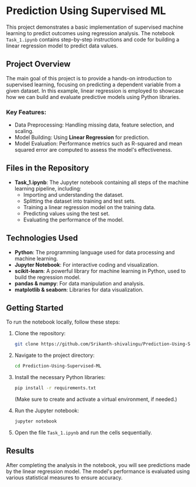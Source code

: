 # Prediction Using Supervised ML

This project demonstrates a basic implementation of supervised machine learning to predict outcomes using regression analysis. The notebook `Task_1.ipynb` contains step-by-step instructions and code for building a linear regression model to predict data values.

## Project Overview

The main goal of this project is to provide a hands-on introduction to supervised learning, focusing on predicting a dependent variable from a given dataset. In this example, linear regression is employed to showcase how we can build and evaluate predictive models using Python libraries.

### Key Features:
- Data Preprocessing: Handling missing data, feature selection, and scaling.
- Model Building: Using **Linear Regression** for prediction.
- Model Evaluation: Performance metrics such as R-squared and mean squared error are computed to assess the model's effectiveness.

## Files in the Repository

- **Task_1.ipynb**: The Jupyter notebook containing all steps of the machine learning pipeline, including:
  - Importing and understanding the dataset.
  - Splitting the dataset into training and test sets.
  - Training a linear regression model on the training data.
  - Predicting values using the test set.
  - Evaluating the performance of the model.

## Technologies Used

- **Python**: The programming language used for data processing and machine learning.
- **Jupyter Notebook**: For interactive coding and visualization.
- **scikit-learn**: A powerful library for machine learning in Python, used to build the regression model.
- **pandas & numpy**: For data manipulation and analysis.
- **matplotlib & seaborn**: Libraries for data visualization.

## Getting Started

To run the notebook locally, follow these steps:

1. Clone the repository:
   ```bash
   git clone https://github.com/Srikanth-shivalingu/Prediction-Using-Supervised-ML.git
   ```
2. Navigate to the project directory:
   ```bash
   cd Prediction-Using-Supervised-ML
   ```
3. Install the necessary Python libraries:
   ```bash
   pip install -r requirements.txt
   ```
   (Make sure to create and activate a virtual environment, if needed.)
   
4. Run the Jupyter notebook:
   ```bash
   jupyter notebook
   ```
5. Open the file `Task_1.ipynb` and run the cells sequentially.

## Results

After completing the analysis in the notebook, you will see predictions made by the linear regression model. The model's performance is evaluated using various statistical measures to ensure accuracy.


<!---
Srikanth-shivalingu/Srikanth-shivalingu is a ✨ special ✨ repository because its `README.md` (this file) appears on your GitHub profile.
You can click the Preview link to take a look at your changes.
--->
